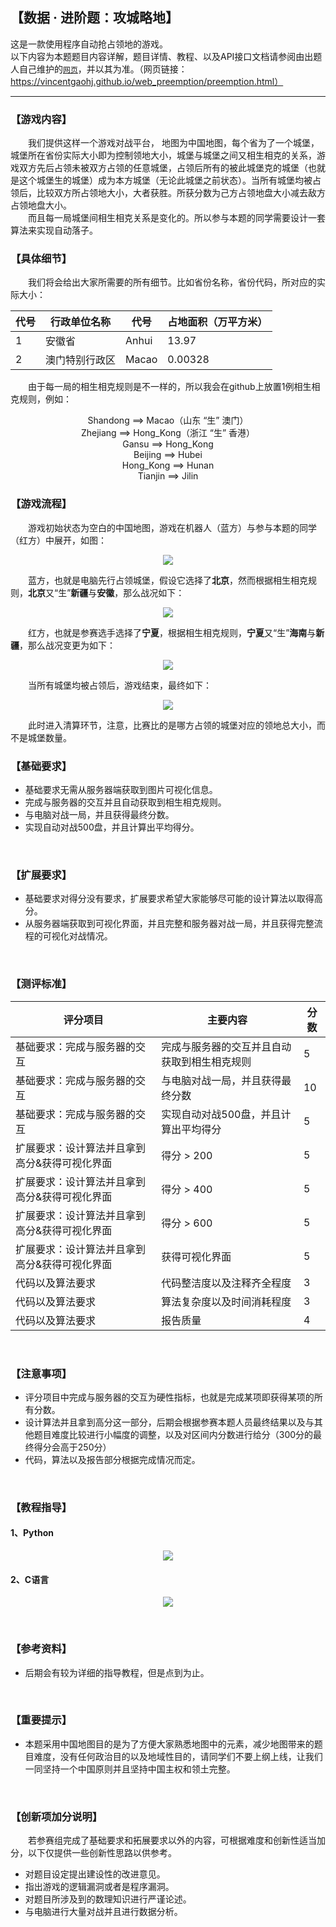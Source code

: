 ## 【数据 · 进阶题：攻城略地】
这是一款使用程序自动抢占领地的游戏。  
以下内容为本题题目内容详解，题目详情、教程、以及API接口文档请参阅由出题人自己维护的[`网页`](https://vincentgaohj.github.io/web_preemption/preemption.html)，并以其为准。（网页链接：https://vincentgaohj.github.io/web_preemption/preemption.html）

---

### 【游戏内容】 
&emsp;&emsp;我们提供这样一个游戏对战平台， 地图为中国地图，每个省为了一个城堡，城堡所在省份实际大小即为控制领地大小，城堡与城堡之间又相生相克的关系，游戏双方先后占领未被双方占领的任意城堡，占领后所有的被此城堡克的城堡（也就是这个城堡生的城堡）成为本方城堡（无论此城堡之前状态）。当所有城堡均被占领后，比较双方所占领地大小，大者获胜。所获分数为己方占领地盘大小减去敌方占领地盘大小。  
&emsp;&emsp;而且每一局城堡间相生相克关系是变化的。所以参与本题的同学需要设计一套算法来实现自动落子。  
### 【具体细节】
&emsp;&emsp;我们将会给出大家所需要的所有细节。比如省份名称，省份代码，所对应的实际大小：
  
 代号 | 行政单位名称 | 代号 | 占地面积（万平方米）
 ---|---|---|---
 1 | 安徽省 | Anhui | 13.97
 2 | 澳门特别行政区 | Macao | 0.00328
  
&emsp;&emsp;由于每一局的相生相克规则是不一样的，所以我会在github上放置1例相生相克规则，例如：  
<p align="center">
 Shandong ==> Macao（山东 “生” 澳门）  <br />
 Zhejiang ==> Hong_Kong（浙江 “生” 香港）<br />  
 Gansu ==> Hong_Kong<br />  
 Beijing ==> Hubei<br />  
 Hong_Kong ==> Hunan<br />  
 Tianjin ==> Jilin<br />  
</p>  
  
### 【游戏流程】
&emsp;&emsp;游戏初始状态为空白的中国地图，游戏在机器人（蓝方）与参与本题的同学（红方）中展开，如图：
<p align="center">
 <img src="https://github.com/hanwen9663uestc/SME_2018/raw/master/%E6%95%B0%E6%8D%AE%E7%A7%91%E5%AD%A6%20%C2%B7%20%E8%BF%9B%E9%98%B6%E9%A2%98/picture/map_1.png">
</p>  
  
&emsp;&emsp;蓝方，也就是电脑先行占领城堡，假设它选择了**北京**，然而根据相生相克规则，**北京**又“生”**新疆**与**安徽**，那么战况如下：
<p align="center">
 <img src="https://github.com/hanwen9663uestc/SME_2018/raw/master/%E6%95%B0%E6%8D%AE%E7%A7%91%E5%AD%A6%20%C2%B7%20%E8%BF%9B%E9%98%B6%E9%A2%98/picture/map_2.png">
</p>  
  
&emsp;&emsp;红方，也就是参赛选手选择了**宁夏**，根据相生相克规则，**宁夏**又“生”**海南**与**新疆**，那么战况变更为如下：
<p align="center">
 <img src="https://github.com/hanwen9663uestc/SME_2018/raw/master/%E6%95%B0%E6%8D%AE%E7%A7%91%E5%AD%A6%20%C2%B7%20%E8%BF%9B%E9%98%B6%E9%A2%98/picture/map_3.png">
</p>  
  
&emsp;&emsp;当所有城堡均被占领后，游戏结束，最终如下：
<p align="center">
 <img src="https://github.com/hanwen9663uestc/SME_2018/raw/master/%E6%95%B0%E6%8D%AE%E7%A7%91%E5%AD%A6%20%C2%B7%20%E8%BF%9B%E9%98%B6%E9%A2%98/picture/map_4.png">
</p>  
  
&emsp;&emsp;此时进入清算环节，注意，比赛比的是哪方占领的城堡对应的领地总大小，而不是城堡数量。
<br />  
  
### 【基础要求】  
- 基础要求无需从服务器端获取到图片可视化信息。
- 完成与服务器的交互并且自动获取到相生相克规则。  
- 与电脑对战一局，并且获得最终分数。  
- 实现自动对战500盘，并且计算出平均得分。  
<br />  
  
### 【扩展要求】  
- 基础要求对得分没有要求，扩展要求希望大家能够尽可能的设计算法以取得高分。  
- 从服务器端获取到可视化界面，并且完整和服务器对战一局，并且获得完整流程的可视化对战情况。  
<br />  
  
### 【测评标准】  

评分项目 | 主要内容 | 分数
---|---|---
基础要求：完成与服务器的交互 |完成与服务器的交互并且自动获取到相生相克规则 | 5
基础要求：完成与服务器的交互 | 与电脑对战一局，并且获得最终分数 | 10
基础要求：完成与服务器的交互 | 实现自动对战500盘，并且计算出平均得分 | 5
扩展要求：设计算法并且拿到高分&获得可视化界面 | 得分 > 200 | 5
扩展要求：设计算法并且拿到高分&获得可视化界面 | 得分 > 400 | 5
扩展要求：设计算法并且拿到高分&获得可视化界面 | 得分 > 600 | 5
扩展要求：设计算法并且拿到高分&获得可视化界面 | 获得可视化界面 | 5
代码以及算法要求 | 代码整洁度以及注释齐全程度 | 3
代码以及算法要求 | 算法复杂度以及时间消耗程度 | 3
代码以及算法要求 | 报告质量 | 4
<br />  
  
### 【注意事项】
- 评分项目中完成与服务器的交互为硬性指标，也就是完成某项即获得某项的所有分数。  
- 设计算法并且拿到高分这一部分，后期会根据参赛本题人员最终结果以及与其他题目难度比较进行小幅度的调整，以及对区间内分数进行给分（300分的最终得分会高于250分）  
- 代码，算法以及报告部分根据完成情况而定。  
<br />  
  
### 【教程指导】
#### 1、Python
<p align="center">
 <img src="https://github.com/hanwen9663uestc/SME_2018/raw/master/%E6%95%B0%E6%8D%AE%E7%A7%91%E5%AD%A6%20%C2%B7%20%E8%BF%9B%E9%98%B6%E9%A2%98/picture/python.jpg">
</p>  
  
#### 2、C语言  
<p align="center">
 <img src="https://github.com/hanwen9663uestc/SME_2018/raw/master/%E6%95%B0%E6%8D%AE%E7%A7%91%E5%AD%A6%20%C2%B7%20%E8%BF%9B%E9%98%B6%E9%A2%98/picture/C%E8%AF%AD%E8%A8%80.jpg">
</p>  
<br />  
  
### 【参考资料】
- 后期会有较为详细的指导教程，但是点到为止。  
<br />  
  
### 【重要提示】
- 本题采用中国地图目的是为了方便大家熟悉地图中的元素，减少地图带来的题目难度，没有任何政治目的以及地域性目的，请同学们不要上纲上线，让我们一同坚持一个中国原则并且坚持中国主权和领土完整。  
<br />  
  
### 【创新项加分说明】
&emsp;&emsp;若参赛组完成了基础要求和拓展要求以外的内容，可根据难度和创新性适当加分，以下仅提供一些创新性思路以供参考。
- 对题目设定提出建设性的改进意见。  
- 指出游戏的逻辑漏洞或者是程序漏洞。  
- 对题目所涉及到的数理知识进行严谨论述。  
- 与电脑进行大量对战并且进行数据分析。  
